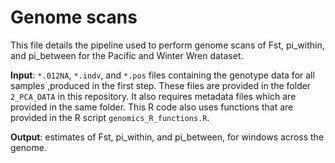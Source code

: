 # Genome scans

This file details the pipeline used to perform genome scans of Fst, pi_within, and pi_between for the Pacific and Winter Wren dataset.

**Input**: `*.012NA`, `*.indv`, and `*.pos` files containing the genotype data for all samples ,produced in the first step. These files are provided in the folder `2_PCA_DATA` in this repository. It also requires metadata files which are provided in the same folder. This R code also uses functions that are provided in the R script `genomics_R_functions.R`.

**Output**: estimates of Fst, pi_within, and pi_between, for windows across the genome.

